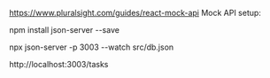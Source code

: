 

https://www.pluralsight.com/guides/react-mock-api
Mock API setup:

npm install json-server --save

npx json-server -p 3003 --watch src/db.json

http://localhost:3003/tasks